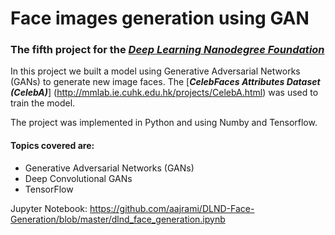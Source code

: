 # Face images generation using GAN
### The fifth project for the [_**Deep Learning Nanodegree Foundation**_](https://www.udacity.com/course/deep-learning-nanodegree-foundation--nd101)

In this project we built a model using Generative Adversarial Networks (GANs) to generate new image faces. The [_**CelebFaces Attributes Dataset (CelebA)**_] (http://mmlab.ie.cuhk.edu.hk/projects/CelebA.html) was used to train the model.

The project was implemented in Python and using Numby and Tensorflow.

#### Topics covered are:

- Generative Adversarial Networks (GANs)
- Deep Convolutional GANs
- TensorFlow

Jupyter Notebook: https://github.com/aajrami/DLND-Face-Generation/blob/master/dlnd_face_generation.ipynb
